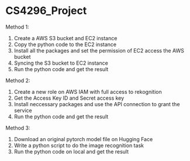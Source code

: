 # CS4296_Project
Method 1:
1.	Create a AWS S3 bucket and EC2 instance
2.	Copy the python code to the EC2 instance
3.	Install all the packages and set the permission of EC2 access the AWS bucket
4.	Syncing the S3 bucket to EC2 instance
5.	Run the python code and get the result

Method 2:
1.	Create a new role on AWS IAM with full access to rekognition
2.	Get the Access Key ID and Secret access key
3.	Install neccessary packages and use the API connection to grant the service
4.	Run the python code and get the result

Method 3:
1.	Download an original pytorch model file on Hugging Face
2.	Write a python script to do the image recognition task
3.	Run the python code on local and get the result
